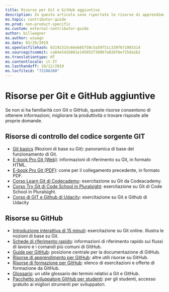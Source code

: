 ```yaml
---
title: Risorse per Git e GitHub aggiuntive
description: In questo articolo sono riportate le risorse di apprendimento per Git e GitHub consigliate per aggiungere contributi a docs.microsoft.com.
ms.topic: contributor-guide
ms.prod: non-product-specific
ms.custom: external-contributor-guide
author: billwagner
ms.author: wiwagn
ms.date: 03/29/2019
ms.openlocfilehash: 63192315c66eb05750c5a59751c339f671985314
ms.sourcegitcommit: ca84e542b081e145052f38967e826f6ef25da1b2
ms.translationtype: HT
ms.contentlocale: it-IT
ms.lasthandoff: 10/12/2019
ms.locfileid: "72288280"
---
```

# <a name="additional-git-and-github-resources"></a>Risorse per Git e GitHub aggiuntive

Se non si ha familiarità con Git o GitHub, queste risorse consentono di ottenere informazioni, migliorare la produttività o trovare risposte alle proprie domande.

## <a name="git-source-control-resources"></a>Risorse di controllo del codice sorgente GIT

- [Git basics](https://go.microsoft.com/fwlink/?linkid=853939) (Nozioni di base su Git): panoramica di base del funzionamento di Git.
- [E-book Pro Git (Web)](https://go.microsoft.com/fwlink/?linkid=853940): informazioni di riferimento su Git, in formato HTML.
- [E-book Pro Git (PDF)](https://progit2.s3.amazonaws.com/en/2016-03-22-f3531/progit-en.1084.pdf): come per il collegamento precedente, in formato PDF.
- [Corso Learn Git di Codecademy](https://www.codecademy.com/learn/learn-git): esercitazione su Git da Codeacademy.
- [Corso Try Git di Code School in Pluralsight](https://www.pluralsight.com/courses/code-school-git-real): esercitazione su Git di Code School in Pluralsight.
- [Corso di GIT e Github di Udacity](https://www.udacity.com/course/how-to-use-git-and-github--ud775): esercitazione su Git e Github di Udacity

## <a name="github-resources"></a>Risorse su GitHub

- [Introduzione interattiva di 15 minuti](https://try.github.io/): esercitazione su Git online. Illustra le nozioni di base su Git.
- [Schede di riferimento rapido](https://go.microsoft.com/fwlink/?linkid=853941): informazioni di riferimento rapido sui flussi di lavoro e i comandi più comuni di GitHub.
- [Guide per GitHub](https://guides.github.com/): posizione centrale per la documentazione di GitHub.
- [Risorse di apprendimento per GitHub](https://help.github.com/articles/git-and-github-learning-resources/): altre utili risorse su GitHub.
- [Risorse di formazione per GitHub](https://services.github.com/training/): elenco di esercitazioni e offerte di formazione da GitHub.
- [Glossario](https://help.github.com/articles/github-glossary): un utile glossario dei termini relativi a Git e GitHub.
- [Pacchetto sviluppatore GitHub per studenti](https://education.github.com/pack): per gli studenti, accesso gratuito ai migliori strumenti per sviluppatori.

